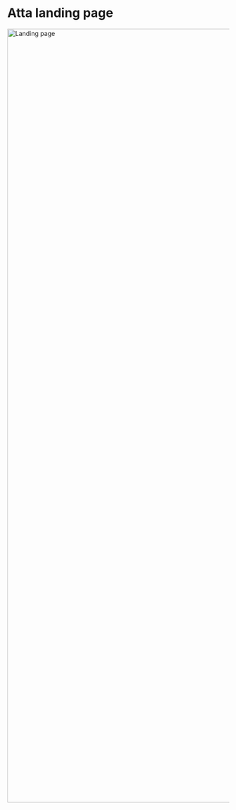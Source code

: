 # Atta landing page 

<img width="1753" alt="Landing page" src="https://github.com/sepios87/Atta_website/assets/58748740/3de472be-48a2-4aed-84b0-3d739c1d37b5">
